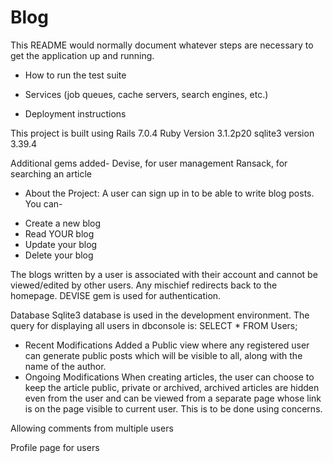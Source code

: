 # Blog

This README would normally document whatever steps are necessary to get the
application up and running.

* How to run the test suite

* Services (job queues, cache servers, search engines, etc.)

* Deployment instructions

This project is built using Rails 7.0.4
Ruby Version 3.1.2p20
sqlite3 version 3.39.4

Additional gems added-
Devise, for user management
Ransack, for searching an article

* About the Project:
A user can sign up in to be able to write blog posts. You can-
- Create a new blog
- Read YOUR blog
- Update your blog
- Delete your blog

The blogs written by a user is associated with their account and cannot be viewed/edited by other users. Any mischief redirects back to the homepage. DEVISE gem is used for authentication.

Database
Sqlite3 database is used in the development environment.
The query for displaying all users in dbconsole is: SELECT * FROM Users;

* Recent Modifications
Added a Public view where any registered user can generate public posts which will be visible to all, along with the name of the author.
* Ongoing Modifications
When creating articles, the user can choose to keep the article public, private or archived, archived articles are hidden even from the user and can be viewed from a separate page whose link is on the page visible to current user. This is to be done using concerns.

Allowing comments from multiple users

Profile page for users